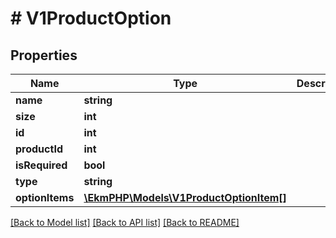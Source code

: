 # # V1ProductOption

## Properties

Name | Type | Description | Notes
------------ | ------------- | ------------- | -------------
**name** | **string** |  |
**size** | **int** |  |
**id** | **int** |  | [optional]
**productId** | **int** |  | [optional]
**isRequired** | **bool** |  | [optional]
**type** | **string** |  | [optional]
**optionItems** | [**\EkmPHP\Models\V1ProductOptionItem[]**](V1ProductOptionItem.md) |  | [optional]

[[Back to Model list]](../../README.md#models) [[Back to API list]](../../README.md#endpoints) [[Back to README]](../../README.md)
